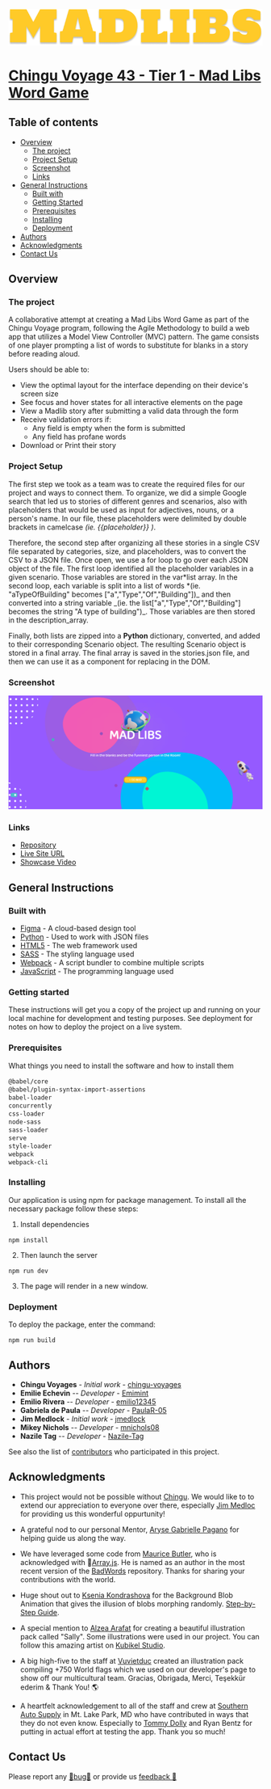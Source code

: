 ![](../docs/Images/madlibs.png)

# [Chingu Voyage 43 - Tier 1 - Mad Libs Word Game](https://github.com/chingu-voyages/v43-tier1-team-09)

## Table of contents

- [Overview](#overview)
  - [The project](#the-project)
  - [Project Setup](#project-setup)
  - [Screenshot](#screenshot)
  - [Links](#links)
- [General Instructions](#general-instructions)
  - [Built with](#built-with)
  - [Getting Started](#getting-started)
  - [Prerequisites](#Prerequisites)
  - [Installing](#installing)
  - [Deployment](#deployment)
- [Authors](#authors)
- [Acknowledgments](#acknowledgments)
- [Contact Us](#contact-us)

## Overview

### The project

A collaborative attempt at creating a Mad Libs Word Game as part of the Chingu Voyage program, following the Agile Methodology to build a web app that utilizes a Model View Controller (MVC) pattern. The game consists of one player prompting a list of words to substitute for blanks in a story before reading aloud.

Users should be able to:

- View the optimal layout for the interface depending on their device's screen size
- See focus and hover states for all interactive elements on the page
- View a Madlib story after submitting a valid data through the form
- Receive validation errors if:
  - Any field is empty when the form is submitted
  - Any field has profane words
- Download or Print their story

### Project Setup

The first step we took as a team was to create the required files for our project and ways to connect them. To organize, we did a simple Google search that led us to stories of different genres and scenarios, also with placeholders that would be used as input for adjectives, nouns, or a person's name. In our file, these placeholders were delimited by double brackets in camelcase _(ie. {{placeholder}} )_.

Therefore, the second step after organizing all these stories in a single CSV file separated by categories, size, and placeholders, was to convert the CSV to a JSON file. Once open, we use a for loop to go over each JSON object of the file. The first loop identified all the placeholder variables in a given scenario. Those variables are stored in the var*list array. In the second loop, each variable is split into a list of words *(ie. "aTypeOfBuilding" becomes ["a","Type","Of","Building"])_ and then converted into a string variable _(ie. the list["a","Type","Of","Building"] becomes the string "A type of building")\_. Those variables are then stored in the description_array.

Finally, both lists are zipped into a **Python** dictionary, converted, and added to their corresponding Scenario object. The resulting Scenario object is stored in a final array. The final array is saved in the stories.json file, and then we can use it as a component for replacing in the DOM.

### Screenshot

![](../docs/Images/screenshot.png)

### Links

- [Repository](https://github.com/chingu-voyages/v43-tier1-team-09)
- [Live Site URL](https://v43-tier1-team-09.netlify.app/)
- [Showcase Video](https://www.youtube.com/watch?v=wzQC3xtzPss)

## General Instructions

### Built with

- [Figma](https://www.figma.com/) - A cloud-based design tool
- [Python](https://www.python.org/) - Used to work with JSON files
- [HTML5](https://developer.mozilla.org/en-US/docs/Glossary/HTML5) - The web framework used
- [SASS](https://sass-lang.com/) - The styling language used
- [Webpack](https://webpack.js.org/) - A script bundler to combine multiple scripts
- [JavaScript](https://developer.mozilla.org/en-US/docs/Web/JavaScript) - The programming language used

### Getting started

These instructions will get you a copy of the project up and running on your local machine for development and testing purposes. See deployment for notes on how to deploy the project on a live system.

### Prerequisites

What things you need to install the software and how to install them

```
@babel/core
@babel/plugin-syntax-import-assertions
babel-loader
concurrently
css-loader
node-sass
sass-loader
serve
style-loader
webpack
webpack-cli
```

### Installing

Our application is using npm for package management. To install all the necessary package follow these steps:

1. Install dependencies

```
npm install
```

2. Then launch the server

```
npm run dev
```

3. The page will render in a new window.

### Deployment

To deploy the package, enter the command:

```
npm run build
```

## Authors

- **Chingu Voyages** - _Initial work_ - [chingu-voyages](https://github.com/chingu-voyages)
- **Emilie Echevin** -- _Developer_ - [Emimint](https://github.com/Emimint)
- **Emilio Rivera** -- _Developer_ - [emilio12345](https://github.com/emilio12345)
- **Gabriela de Paula** -- _Developer_ - [PaulaR-05](https://github.com/PaulaR-05)
- **Jim Medlock** - _Initial work_ - [jmedlock](https://github.com/jdmedlock)
- **Mikey Nichols** -- _Developer_ - [mnichols08](https://github.com/mnichols08)
- **Nazile Tag** -- _Developer_ - [Nazile-Tag](https://github.com/Nazile-Tag)

See also the list of [contributors](./CONTRIBUTORS.md) who participated in this project.

## Acknowledgments

- This project would not be possible without [Chingu](https://www.chingu.io/). We would like to to extend our appreciation to everyone over there, especially [Jim Medloc](https://github.com/jdmedlock) for providing us this wonderful oppurtunity!

- A grateful nod to our personal Mentor, [Aryse Gabrielle Pagano](https://github.com/medic1111) for helping guide us along the way.

- We have leveraged some code from [Maurice Butler](https://github.com/MauriceButler), who is acknowledged with 🔣[Array.js](https://github.com/MauriceButler/badwords/blob/master/array.js). He is named as an author in the most recent version of the [BadWords](https://github.com/MauriceButler/badwords) repository. Thanks for sharing your contributions with the world.

- Huge shout out to [Ksenia Kondrashova](https://github.com/uuuulala) for the Background Blob Animation that gives the illusion of blobs morphing randomly. [Step-by-Step Guide](https://dev.to/uuuuuulala/making-background-blob-animation-in-just-15kb-step-by-step-guide-2482).

- A special mention to [Alzea Arafat](https://dribbble.com/alzea) for creating a beautiful illustration pack called "Sally". Some illustrations were used in our project. You can follow this amazing artist on [Kubikel Studio](https://ui8.net/users/kubikel-studio).

- A big high-five to the staff at [Vuvietduc](https://vuvietduc.com/) created an illustration pack compiling +750 World flags which we used on our developer's page to show off our multicultural team. Gracias, Obrigada, Merci, Teşekkür ederim & Thank You! 🌎

- A heartfelt acknowledgement to all of the staff and crew at [Southern Auto Supply](https://www.napaonline.com/en/md/oakland/store/804877) in Mt. Lake Park, MD who have contributed in ways that they do not even know. Especially to [Tommy Dolly](https://github.com/Zed34k) and Ryan Bentz for putting in actual effort at testing the app. Thank you so much!

## Contact Us

Please report any [🐛bug🐛](https://docs.google.com/forms/d/e/1FAIpQLSd91zh13dCmv4GNsG7ndVoY4njof7NvHQ3LoMrXabnkXylihg/viewform?usp=sf_link) or provide us [feedback 🤗](https://docs.google.com/forms/d/e/1FAIpQLSd91zh13dCmv4GNsG7ndVoY4njof7NvHQ3LoMrXabnkXylihg/viewform?usp=sf_link)
